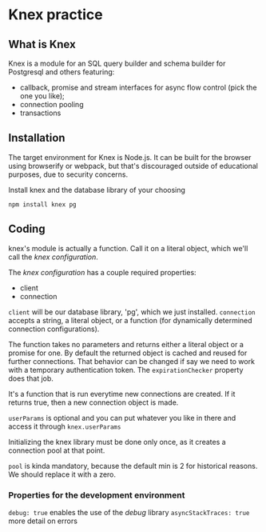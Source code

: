 # Knex practice
## What is Knex
Knex is a module for an SQL query builder and schema builder for Postgresql and others featuring:
- callback, promise and stream interfaces for async flow control (pick the one you like);
- connection pooling
- transactions

## Installation
The target environment for Knex is Node.js. It can be built for the browser using browserify or webpack, but that's discouraged outside of educational purposes, due to security concerns.

Install knex and the database library of your choosing
```
npm install knex pg
```
## Coding
knex's module is actually a function. Call it on a literal object, which we'll call the *knex configuration*.

The *knex configuration* has a couple required properties:
- client
- connection

`client` will be our database library, 'pg', which we just installed.
`connection` accepts a string, a literal object, or a function (for dynamically determined connection configurations). 

The function takes no parameters and returns either a literal object or a promise for one. By default the returned object is cached and reused for further connections. That behavior can be changed if say we need to work with a temporary authentication token. The `expirationChecker` property does that job.

It's a function that is run everytime new connections are created. If it returns true, then a new connection object is made.

`userParams` is optional and you can put whatever you like in there and access it through `knex.userParams`

Initializing the knex library must be done only once, as it creates a connection pool at that point.

`pool` is kinda mandatory, because the default min is 2 for historical reasons. We should replace it with a zero.

### Properties for the development environment
`debug: true` enables the use of the *debug* library
`asyncStackTraces: true` more detail on errors